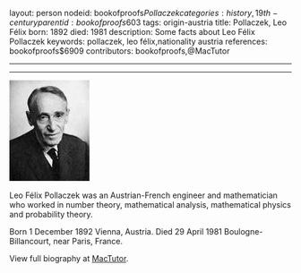 layout: person
nodeid: bookofproofs$Pollaczek
categories: history,19th-century
parentid: bookofproofs$603
tags: origin-austria
title: Pollaczek, Leo Félix
born: 1892
died: 1981
description: Some facts about Leo Félix Pollaczek
keywords: pollaczek, leo félix,nationality austria
references: bookofproofs$6909
contributors: bookofproofs,@MacTutor

---


---

![Pollaczek.jpg](https://github.com/bookofproofs/bookofproofs.github.io/blob/main/_sources/_assets/images/portraits/Pollaczek.jpg?raw=true)

Leo Félix Pollaczek was an Austrian-French engineer and mathematician who worked in number theory, mathematical analysis, mathematical physics and probability theory.

Born 1 December 1892 Vienna, Austria. Died 29 April 1981 Boulogne-Billancourt, near Paris, France.


View full biography at [MacTutor](https://mathshistory.st-andrews.ac.uk/Biographies/Pollaczek/).